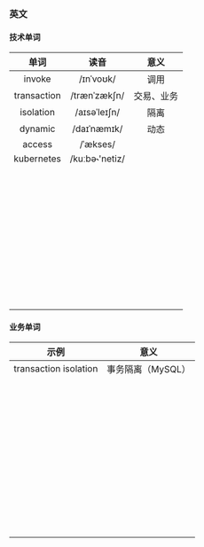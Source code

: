 ### 英文

#### 技术单词

|    单词     |      读音      |    意义    |
| :---------: | :------------: | :--------: |
|   invoke    |   /ɪnˈvoʊk/    |    调用    |
| transaction |  /trænˈzækʃn/  | 交易、业务 |
|  isolation  |  /aɪsəˈleɪʃn/  |    隔离    |
|   dynamic   |  /daɪˈnæmɪk/   |    动态    |
|   access    |    /ˈækses/    |            |
| kubernetes  | /kuːbə˞'netiz/ |            |
|             |                |            |
|             |                |            |
|             |                |            |
|             |                |            |
|             |                |            |
|             |                |            |
|             |                |            |
|             |                |            |
|             |                |            |
|             |                |            |
|             |                |            |
|             |                |            |
|             |                |            |
|             |                |            |
|             |                |            |
|             |                |            |
|             |                |            |
|             |                |            |
|             |                |            |
|             |                |            |
|             |                |            |
|             |                |            |
|             |                |            |
|             |                |            |
|             |                |            |
|             |                |            |
|             |                |            |
|             |                |            |
|             |                |            |
|             |                |            |
|             |                |            |
|             |                |            |
|             |                |            |
|             |                |            |
|             |                |            |
|             |                |            |
|             |                |            |
|             |                |            |
|             |                |            |
|             |                |            |
|             |                |            |
|             |                |            |
|             |                |            |

#### 业务单词

|         示例          |       意义        |
| :-------------------: | :---------------: |
| transaction isolation | 事务隔离（MySQL） |
|                       |                   |
|                       |                   |
|                       |                   |
|                       |                   |
|                       |                   |
|                       |                   |
|                       |                   |
|                       |                   |
|                       |                   |
|                       |                   |
|                       |                   |
|                       |                   |
|                       |                   |
|                       |                   |
|                       |                   |
|                       |                   |
|                       |                   |
|                       |                   |
|                       |                   |
|                       |                   |
|                       |                   |
|                       |                   |
|                       |                   |
|                       |                   |
|                       |                   |
|                       |                   |
|                       |                   |
|                       |                   |
|                       |                   |
|                       |                   |
|                       |                   |
|                       |                   |
|                       |                   |
|                       |                   |
|                       |                   |
|                       |                   |
|                       |                   |
|                       |                   |
|                       |                   |
|                       |                   |
|                       |                   |
|                       |                   |
|                       |                   |
|                       |                   |
|                       |                   |
|                       |                   |
|                       |                   |
|                       |                   |

